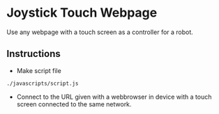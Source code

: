 # Joystick Touch Webpage

Use any webpage with a touch screen as a controller for a robot.

## Instructions
 - Make script file

```bash
./javascripts/script.js
```
 - Connect to the URL given with a webbrowser in device with a touch screen connected to the same network.
